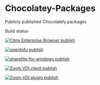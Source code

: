 # Chocolatey-Packages
Publicly published Chocolately packages 

Build status

[![Citrix Enterprise Browser publish](https://github.com/ravager-dk/Chocolatey-Packages/actions/workflows/Citrix-Enterprise-Browser.yml/badge.svg)](https://github.com/ravager-dk/Chocolatey-Packages/actions/workflows/Citrix-Enterprise-Browser.yml)

[![opentofu publish](https://github.com/ravager-dk/Chocolatey-Packages/actions/workflows/opentofu.yml/badge.svg)](https://github.com/ravager-dk/Chocolatey-Packages/actions/workflows/opentofu.yml)

[![sharefile-for-windows publish](https://github.com/ravager-dk/Chocolatey-Packages/actions/workflows/sharefile-for-windows.yml/badge.svg)](https://github.com/ravager-dk/Chocolatey-Packages/actions/workflows/sharefile-for-windows.yml)

[![Zoom VDI client publish](https://github.com/ravager-dk/Chocolatey-Packages/actions/workflows/zoomVDIClient.yml/badge.svg)](https://github.com/ravager-dk/Chocolatey-Packages/actions/workflows/zoomVDIClient.yml)

[![Zoom VDI plugin publish](https://github.com/ravager-dk/Chocolatey-Packages/actions/workflows/zoom.yml/badge.svg)](https://github.com/ravager-dk/Chocolatey-Packages/actions/workflows/zoom.yml)
